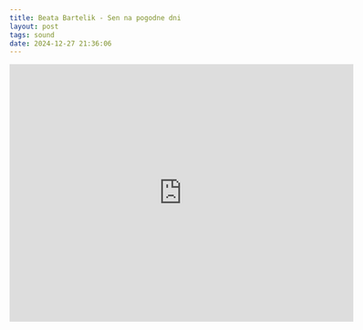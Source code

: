 ```yaml
---
title: Beata Bartelik - Sen na pogodne dni
layout: post
tags: sound
date: 2024-12-27 21:36:06
---
```

<iframe width="603" height="452" src="https://www.youtube.com/embed/dnetd83XF6Q" frameborder="0" allowfullscreen="true"></iframe>
